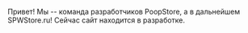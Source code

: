 Привет! Мы -- команда разработчиков PoopStore, а в дальнейшем SPWStore.ru! Сейчас сайт находится в разработке. 
